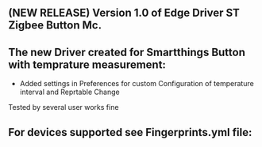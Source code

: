 ## (NEW RELEASE) Version 1.0 of Edge Driver ST Zigbee Button Mc.

## The new Driver created for Smartthings Button with temprature measurement:

- Added settings in Preferences for custom Configuration of temperature interval and Reprtable Change

Tested by several user works fine

## For devices supported see Fingerprints.yml file: